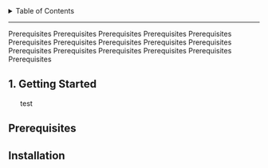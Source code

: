 <details>
  <summary>Table of Contents</summary>
  <ol>
    </li>
    <li><a href="#1-getting-started">Getting Started</a></li>
    <ul>
        <li><a href="#prerequisites">Prerequisites</a></li>
        <li><a href="#installation">Installation</a></li>
    </ul>
  </ol>
</details>

---
Prerequisites
Prerequisites
Prerequisites
Prerequisites
Prerequisites
Prerequisites
Prerequisites
Prerequisites
Prerequisites
Prerequisites
Prerequisites
Prerequisites
Prerequisites
Prerequisites
Prerequisites
Prerequisites



## 1. Getting Started
<ol> test </ol>

## Prerequisites

## Installation
